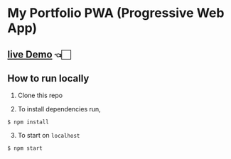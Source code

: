 # My Portfolio PWA (Progressive Web App)

## [live Demo](https://neerajsewani.dev) 👈🏻

## How to run locally

1. Clone this repo

2. To install dependencies run,

```
$ npm install
```

3. To start on `localhost`

```
$ npm start
```
